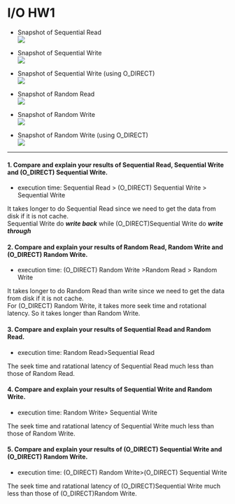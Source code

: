 # I/O HW1

* Snapshot of Sequential Read  
![](https://i.imgur.com/tTmPM3f.png)

* Snapshot of Sequential Write  
![](https://i.imgur.com/nUIzPBg.png)

* Snapshot of Sequential Write (using O_DIRECT)  
![](https://i.imgur.com/XZ62nA4.png)

* Snapshot of Random Read  
![](https://i.imgur.com/5gXni0Q.png)

* Snapshot of Random Write  
![](https://i.imgur.com/mVSRoZM.png)

* Snapshot of Random Write (using O_DIRECT)  
![](https://i.imgur.com/Mdkbvqo.png)

---

#### 1. Compare and explain your results of Sequential Read, Sequential Write and (O_DIRECT) Sequential Write.  

* execution time: Sequential Read > (O_DIRECT) Sequential Write > Sequential Write  

It takes longer to do Sequential Read since we need to get the data from disk if it is not cache.  
Sequential Write do ***write back*** while (O_DIRECT)Sequential Write do ***write through***  

#### 2. Compare and explain your results of Random Read, Random Write and (O_DIRECT) Random Write.  

* execution time: (O_DIRECT) Random Write >Random Read > Random Write  

It takes longer to do Random Read than write since we need to get the data from disk if it is not cache.  
For (O_DIRECT) Random Write, it takes more seek time and rotational latency. So it takes longer than Random Write.  

#### 3.	Compare and explain your results of Sequential Read and Random Read.  

* execution time: Random Read>Sequential Read  

The seek time and ratational latency of Sequential Read much less than those of Random Read.  

#### 4.	Compare and explain your results of Sequential Write and Random Write.  

* execution time: Random Write> Sequential Write  

The seek time and ratational latency of Sequential Write much less than those of Random Write.  

#### 5.	Compare and explain your results of (O_DIRECT) Sequential Write and (O_DIRECT) Random Write.  

* execution time: (O_DIRECT) Random Write>(O_DIRECT) Sequential Write  

The seek time and ratational latency of (O_DIRECT)Sequential Write much less than those of (O_DIRECT)Random Write.







